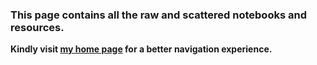 ### This page contains all the raw and scattered notebooks and resources. 

**Kindly visit [my home page](https://github.com/venugvis) for a better navigation experience.**
